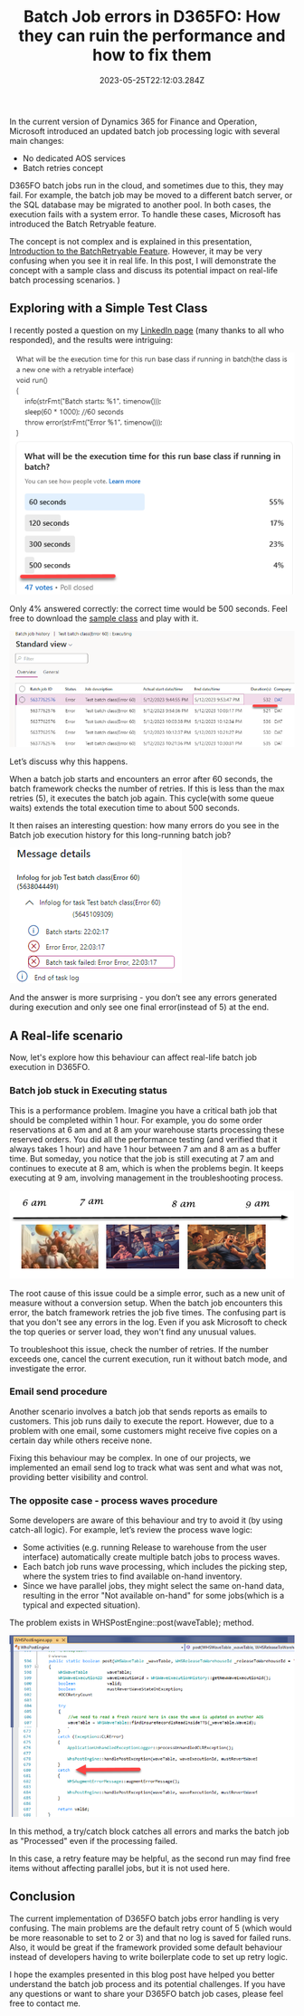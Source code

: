﻿---
title: "Batch Job errors in D365FO: How they can ruin the performance and how to fix them"
date: "2023-05-25T22:12:03.284Z"
tags: ["Performance"]
path: "/performance-d365batch"
featuredImage: "./logo.png"
excerpt: "The blog post describes how D365FO batch framework handle errors and what kind of problems it may cause"
---

In the current version of Dynamics 365 for Finance and Operation, Microsoft introduced an updated batch job processing logic with several main changes:

- No dedicated AOS services
- Batch retries concept

D365FO batch jobs run in the cloud, and sometimes due to this, they may fail. For example, the batch job may be moved to a different batch server, or the SQL database may be migrated to another pool. In both cases, the execution fails with a system error. To handle these cases, Microsoft has introduced the Batch Retryable feature.

The concept is not complex and is explained in this presentation, [Introduction to the BatchRetryable Feature](https://community.dynamics.com/365/dynamics-365-fasttrack/b/techtalks/posts/introduction-to-the-batchretryable-feature-august-2-2021). However, it may be very confusing when you see it in real life. In this post, I will demonstrate the concept with a sample class and discuss its potential impact on real-life batch processing scenarios.
)
## Exploring with a Simple Test Class

I recently posted a question on my [LinkedIn page](https://www.linkedin.com/posts/denis-trunin-3b73a213_working-on-a-new-blog-post-regarding-d365fo-activity-7048833802206412800-QMlR?utm_source=share&utm_medium=member_desktop) (many thanks to all who responded), and the results were intriguing:

![Poll execution time](Poll.png)

Only 4% answered correctly: the correct time would be 500 seconds. Feel free to download the [sample class](https://github.com/TrudAX/XppTools/blob/master/DEVTools/DEVBatchControlUtil/AxClass/DEVBatchControlTestClass.xml) and play with it.

![Execution duration](ExecDuration.png)

Let’s discuss why this happens.

When a batch job starts and encounters an error after 60 seconds, the batch framework checks the number of retries. If this is less than the max retries (5), it executes the batch job again. This cycle(with some queue waits) extends the total execution time to about 500 seconds.

It then raises an interesting question: how many errors do you see in the Batch job execution history for this long-running batch job?

![Execution log](ExecLog.png)

And the answer is more surprising - you don’t see any errors generated during execution and only see one final error(instead of 5) at the end.

## A Real-life scenario

Now, let's explore how this behaviour can affect real-life batch job execution in D365FO.

### Batch job stuck in Executing status

This is a performance problem. Imagine you have a critical bath job that should be completed within 1 hour. For example, you do some order reservations at 6 am and at 8 am your warehouse starts processing these reserved orders. You did all the performance testing (and verified that it always takes 1 hour) and have 1 hour between 7 am and 8 am as a buffer time. But someday, you notice that the job is still executing at 7 am and continues to execute at 8 am, which is when the problems begin. It keeps executing at 9 am, involving management in the troubleshooting process.

![Timeline](Timeline.png)

The root cause of this issue could be a simple error, such as a new unit of measure without a conversion setup. When the batch job encounters this error, the batch framework retries the job five times. The confusing part is that you don't see any errors in the log. Even if you ask Microsoft to check the top queries or server load, they won't find any unusual values.

To troubleshoot this issue, check the number of retries. If the number exceeds one, cancel the current execution, run it without batch mode, and investigate the error.

### Email send procedure

Another scenario involves a batch job that sends reports as emails to customers. This job runs daily to execute the report. However, due to a problem with one email, some customers might receive five copies on a certain day while others receive none.

Fixing this behaviour may be complex. In one of our projects, we implemented an email send log to track what was sent and what was not, providing better visibility and control.

### The opposite case - process waves procedure

Some developers are aware of this behaviour and try to avoid it (by using catch-all logic). For example, let’s review the process wave logic:

- Some activities (e.g. running Release to warehouse from the user interface) automatically create multiple batch jobs to process waves.
- Each batch job runs wave processing, which includes the picking step, where the system tries to find available on-hand inventory.
- Since we have parallel jobs, they might select the same on-hand data, resulting in the error "Not available on-hand" for some jobs(which is a typical and expected situation).
  
The problem exists in WHSPostEngine::post(waveTable); method.

![WHSPostEngine](WHSPostEngine.png)

In this method, a try/catch block catches all errors and marks the batch job as "Processed" even if the processing failed.

In this case, a retry feature may be helpful, as the second run may find free items without affecting parallel jobs, but it is not used here.

## Conclusion

The current implementation of D365FO batch jobs error handling is very confusing. The main problems are the default retry count of 5 (which would be more reasonable to set to 2 or 3) and that no log is saved for failed runs. Also, it would be great if the framework provided some default behaviour instead of developers having to write boilerplate code to set up retry logic.

I hope the examples presented in this blog post have helped you better understand the batch job process and its potential challenges. If you have any questions or want to share your D365FO batch job cases, please feel free to contact me.
